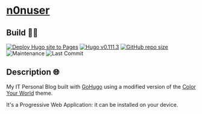 # [n0nuser](https://www.nonuser.es)

## Build 👨‍💻

[![Deploy Hugo site to Pages](https://github.com/n0nuser/n0nuser.github.io/actions/workflows/hugo.yml/badge.svg)](https://github.com/n0nuser/n0nuser.github.io/actions/workflows/hugo.yml)
[![Hugo v0.111.3](https://img.shields.io/badge/hugo-0.111.3-ff4088?logo=hugo&logoColor=white)](https://github.com/gohugoio/hugo)
[![GitHub repo size](https://img.shields.io/github/repo-size/n0nuser/n0nuser.github.io?color=009cdf&label=repo%20size&logo=git&logoColor=white)](https://github.com/n0nuser/n0nuser.github.io)
![Maintenance](https://img.shields.io/maintenance/yes/2022?color=009cdf&logoColor=white)
![Last Commit](https://img.shields.io/github/last-commit/n0nuser/n0nuser.github.io?color=009cdf&logoColor=white)

## Description 🌐

My IT Personal Blog built with [GoHugo](https://gohugo.io/) using a modified version of the [Color Your World](https://themes.gohugo.io/hugo-theme-color-your-world/) theme.

It's a Progressive Web Application: it can be installed on your device.
